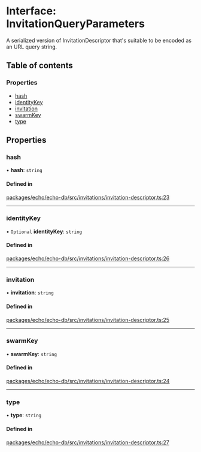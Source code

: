 # Interface: InvitationQueryParameters

A serialized version of InvitationDescriptor that's suitable to be encoded as an URL query string.

## Table of contents

### Properties

- [hash](InvitationQueryParameters.md#hash)
- [identityKey](InvitationQueryParameters.md#identitykey)
- [invitation](InvitationQueryParameters.md#invitation)
- [swarmKey](InvitationQueryParameters.md#swarmkey)
- [type](InvitationQueryParameters.md#type)

## Properties

### hash

• **hash**: `string`

#### Defined in

[packages/echo/echo-db/src/invitations/invitation-descriptor.ts:23](https://github.com/dxos/dxos/blob/6b1348fed/packages/echo/echo-db/src/invitations/invitation-descriptor.ts#L23)

___

### identityKey

• `Optional` **identityKey**: `string`

#### Defined in

[packages/echo/echo-db/src/invitations/invitation-descriptor.ts:26](https://github.com/dxos/dxos/blob/6b1348fed/packages/echo/echo-db/src/invitations/invitation-descriptor.ts#L26)

___

### invitation

• **invitation**: `string`

#### Defined in

[packages/echo/echo-db/src/invitations/invitation-descriptor.ts:25](https://github.com/dxos/dxos/blob/6b1348fed/packages/echo/echo-db/src/invitations/invitation-descriptor.ts#L25)

___

### swarmKey

• **swarmKey**: `string`

#### Defined in

[packages/echo/echo-db/src/invitations/invitation-descriptor.ts:24](https://github.com/dxos/dxos/blob/6b1348fed/packages/echo/echo-db/src/invitations/invitation-descriptor.ts#L24)

___

### type

• **type**: `string`

#### Defined in

[packages/echo/echo-db/src/invitations/invitation-descriptor.ts:27](https://github.com/dxos/dxos/blob/6b1348fed/packages/echo/echo-db/src/invitations/invitation-descriptor.ts#L27)
